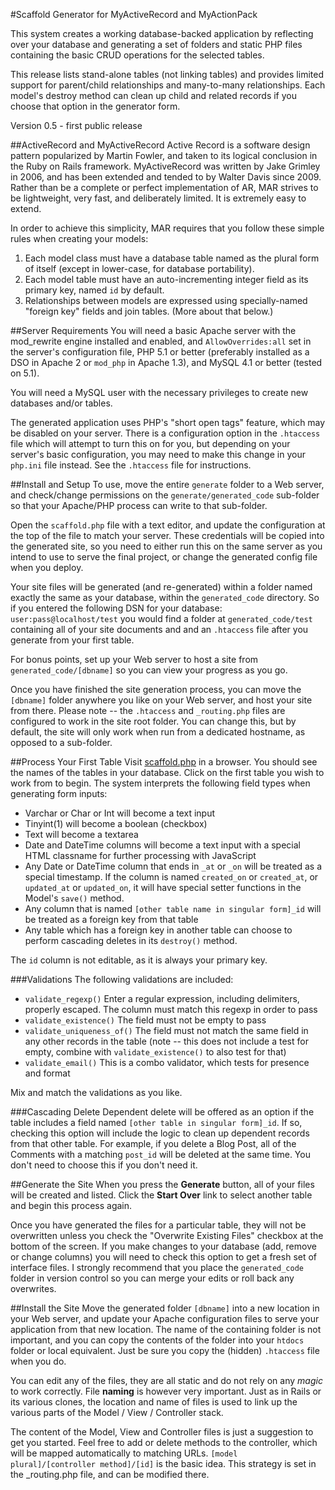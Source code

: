 #Scaffold Generator for MyActiveRecord and MyActionPack

This system creates a working database-backed application by reflecting over
your database and generating a set of folders and static PHP files containing
the basic CRUD operations for the selected tables.

This release lists stand-alone tables (not linking tables) and provides limited
support for parent/child relationships and many-to-many relationships. Each
model's destroy method can clean up child and related records if you choose
that option in the generator form.

Version 0.5 - first public release

##ActiveRecord and MyActiveRecord
Active Record is a software design pattern popularized by Martin Fowler, and taken to its
logical conclusion in the Ruby on Rails framework. MyActiveRecord was written by Jake
Grimley in 2006, and has been extended and tended to by Walter Davis since 2009. Rather
than be a complete or perfect implementation of AR, MAR strives to be lightweight, 
very fast, and deliberately limited. It is extremely easy to extend.

In order to achieve this simplicity, MAR requires that you follow these simple rules
when creating your models: 

1. Each model class must have a database table named as the plural form of itself (except in
lower-case, for database portability).
2. Each model table must have an auto-incrementing integer field as its primary key, named `id` by default.
3. Relationships between models are expressed using specially-named "foreign key" fields
and join tables. (More about that below.)

##Server Requirements
You will need a basic Apache server with the mod_rewrite engine installed and enabled, 
and `AllowOverrides:all` set in the server's configuration file, PHP 5.1 or better (preferably 
installed as a DSO in Apache 2 or `mod_php` in Apache 1.3), and MySQL 4.1 or better (tested on 5.1).

You will need a MySQL user with the necessary privileges to 
create new databases and/or tables.

The generated application uses PHP's "short open tags" feature, which may be disabled on your
server. There is a configuration option in the `.htaccess` file which will attempt to turn
this on for you, but depending on your server's basic configuration, you may need to make
this change in your `php.ini` file instead. See the `.htaccess` file for instructions.

##Install and Setup
To use, move the entire `generate` folder to a Web server, and check/change 
permissions on the `generate/generated_code` sub-folder so that your Apache/PHP 
process can write to that sub-folder.

Open the `scaffold.php` file with a text editor, and update the configuration
at the top of the file to match your server. These credentials will be copied
into the generated site, so you need to either run this on the same server as you
intend to use to serve the final project, or change the generated config file when you deploy. 

Your site files will be generated (and re-generated) within a folder named
exactly the same as your database, within the `generated_code` directory.
So if you entered the following DSN for your database: `user:pass@localhost/test`
you would find a folder at `generated_code/test` containing all of your site
documents and and an `.htaccess` file after you generate from your first table.

For bonus points, set up your Web server to host a site from `generated_code/[dbname]`
so you can view your progress as you go. 

Once you have finished the site generation process, you can move the `[dbname]`
folder anywhere you like on your Web server, and host your site from there.
Please note -- the `.htaccess` and `_routing.php` files are configured to work in the
site root folder. You can change this, but by default, the site will only work
when run from a dedicated hostname, as opposed to a sub-folder.

##Process Your First Table
Visit [scaffold.php](https://github.com/walterdavis/generate/blob/master/scaffold.php) in a browser. You should see the names of
the tables in your database. Click on the first table you wish to work from
to begin. The system interprets the following field types when generating form inputs:

* Varchar or Char or Int will become a text input
* Tinyint(1) will become a boolean (checkbox)
* Text will become a textarea
* Date and DateTime columns will become a text input with a special HTML 
classname for further processing with JavaScript
* Any Date or DateTime column that ends in `_at` or `_on` will be treated as a special
timestamp. If the column is named `created_on` or `created_at`, or `updated_at` or
`updated_on`, it will have special setter functions in the Model's `save()` method.
* Any column that is named `[other table name in singular form]_id` will be treated as a foreign key from that table
* Any table which has a foreign key in another table can choose to perform
cascading deletes in its `destroy()` method.

The `id` column is not editable, as it is always your primary key.

###Validations
The following validations are included:

* `validate_regexp()` Enter a regular expression, including delimiters, properly 
escaped. The column must match this regexp in order to pass
* `validate_existence()` The field must not be empty to pass
* `validate_uniqueness_of()` The field must not match the same field in any 
other records in the table (note -- this does not include a test for empty, 
combine with `validate_existence()` to also test for that)
* `validate_email()` This is a combo validator, which tests for presence and 
format

Mix and match the validations as you like.

###Cascading Delete
Dependent delete will be offered as an option if the table includes a field 
named `[other table in singular form]_id`. If so, checking this option will include the 
logic to clean up dependent records from that other table. For example, if 
you delete a Blog Post, all of the Comments with a matching `post_id` will 
be deleted at the same time. You don't need to choose this if you don't need it.

##Generate the Site
When you press the **Generate** button, all of your files will be created and 
listed. Click the **Start Over** link to select another table and begin this 
process again.

Once you have generated the files for a particular table, they will not be 
overwritten unless you check the "Overwrite Existing Files" checkbox at the bottom of the screen. 
If you make changes to your database (add, remove or change columns) you will 
need to check this option to get a fresh set of interface files. I strongly 
recommend that you place the `generated_code` folder in version
control so you can merge your edits or roll back any overwrites.

##Install the Site
Move the generated folder `[dbname]` into a new location in your Web server, 
and update your Apache configuration files to serve your application from that new location.
The name of the containing folder is not important, and you can copy the contents of
the folder into your `htdocs` folder or local equivalent. Just be sure you copy the (hidden) 
`.htaccess` file when you do.

You can edit any of the files, they are all static and do not rely on any
*magic* to work correctly. File **naming** is however very important. Just
as in Rails or its various clones, the location and name of files is used
to link up the various parts of the Model / View / Controller stack.

The content of the Model, View and Controller files is just a suggestion to
get you started. Feel free to add or delete methods to the controller, which
will be mapped automatically to matching URLs. `[model plural]/[controller method]/[id]`
is the basic idea. This strategy is set in the _routing.php file, and can be
modified there.